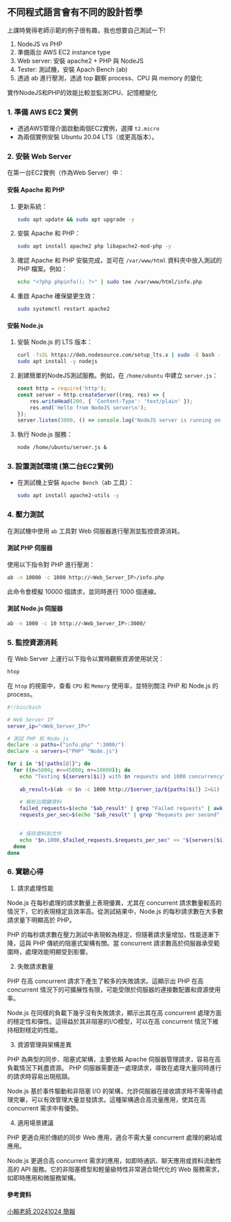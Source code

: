 ## 不同程式語言會有不同的設計哲學

上課時覺得老師示範的例子很有趣，我也想要自己測試一下!

1. NodeJS vs PHP
2. 準備兩台 AWS EC2 instance type
3. Web server: 安裝 apache2 + PHP 與 NodeJS
4. Tester: 測試機，安裝 Apach Bench (ab)
5. 透過 ab 進行壓測，透過 top 觀察 process、CPU 與 memory 的變化


實作NodeJS和PHP的效能比較並監測CPU、記憶體變化

### 1. 準備 AWS EC2 實例

- 透過AWS管理介面啟動兩個EC2實例，選擇 `t2.micro` 
- 為兩個實例安裝 Ubuntu 20.04 LTS（或更高版本）。

### 2. 安裝 Web Server

在第一台EC2實例（作為Web Server）中：

#### 安裝 Apache 和 PHP
1. 更新系統：
   ```bash
   sudo apt update && sudo apt upgrade -y
   ```
2. 安裝 Apache 和 PHP：
   ```bash
   sudo apt install apache2 php libapache2-mod-php -y
   ```
3. 確認 Apache 和 PHP 安裝完成，並可在 `/var/www/html` 資料夾中放入測試的 PHP 檔案。例如：
   ```bash
   echo "<?php phpinfo(); ?>" | sudo tee /var/www/html/info.php
   ```
4. 重啟 Apache 確保變更生效：
   ```bash
   sudo systemctl restart apache2
   ```

#### 安裝 Node.js
1. 安裝 Node.js 的 LTS 版本：
   ```bash
   curl -fsSL https://deb.nodesource.com/setup_lts.x | sudo -E bash -
   sudo apt install -y nodejs
   ```
2. 創建簡單的NodeJS測試服務。例如，在 `/home/ubuntu` 中建立 `server.js`：
   ```javascript
   const http = require('http');
   const server = http.createServer((req, res) => {
       res.writeHead(200, { 'Content-Type': 'text/plain' });
       res.end('Hello from NodeJS server\n');
   });
   server.listen(3000, () => console.log('NodeJS server is running on port 3000'));
   ```
3. 執行 Node.js 服務：
   ```bash
   node /home/ubuntu/server.js &
   ```

### 3. 設置測試環境 (第二台EC2實例)

- 在測試機上安裝 `Apache Bench`（ab 工具）：
  ```bash
  sudo apt install apache2-utils -y
  ```

### 4. 壓力測試

在測試機中使用 `ab` 工具對 Web 伺服器進行壓測並監控資源消耗。

#### 測試 PHP 伺服器

使用以下指令對 PHP 進行壓測：
```bash
ab -n 10000 -c 1000 http://<Web_Server_IP>/info.php
```
此命令會模擬 10000 個請求，並同時進行 1000 個連線。

#### 測試 Node.js 伺服器

```bash
ab -n 1000 -c 10 http://<Web_Server_IP>:3000/
```

### 5. 監控資源消耗

在 Web Server 上運行以下指令以實時觀察資源使用狀況：

```bash
htop
```

在 `htop` 的視窗中，查看 `CPU` 和 `Memory` 使用率，並特別關注 PHP 和 Node.js 的 process。


```bash
#!/bin/bash

# Web Server IP
server_ip="<Web_Server_IP>"

# 測試 PHP 和 Node.js
declare -a paths=("info.php" ":3000/")
declare -a servers=("PHP" "Node.js")

for i in "${!paths[@]}"; do
  for ((n=5000; n<=45000; n+=10000)); do
    echo "Testing ${servers[$i]} with $n requests and 1000 concurrency"
    
    ab_result=$(ab -n $n -c 1000 http://$server_ip/${paths[$i]} 2>&1)
    
    # 解析出關鍵資料
    failed_requests=$(echo "$ab_result" | grep "Failed requests" | awk '{print $3}')
    requests_per_sec=$(echo "$ab_result" | grep "Requests per second" | awk '{print $4}')

    
    # 保存資料到文件
    echo "$n,1000,$failed_requests,$requests_per_sec" >> "${servers[$i]}_results.csv"
  done
done
```

### 6. 實驗心得

1. 請求處理性能

Node.js 在每秒處理的請求數量上表現優異，尤其在 concurrent 請求數量較高的情況下，它的表現穩定且效率高。從測試結果中，Node.js 的每秒請求數在大多數請求量下明顯高於 PHP。

PHP 的每秒請求數在壓力測試中表現較為穩定，但隨著請求量增加，性能逐漸下降，這與 PHP 傳統的阻塞式架構有關。當 concurrent 請求數高於伺服器承受範圍時，處理效能明顯受到影響。

2. 失敗請求數量

PHP 在高 concurrent 請求下產生了較多的失敗請求。這顯示出 PHP 在高 concurrent 情況下的可擴展性有限，可能受限於伺服器的連接數配置和資源使用率。

Node.js 在同樣的負載下幾乎沒有失敗請求，顯示出其在高 concurrent 處理方面的穩定性和彈性。這得益於其非阻塞的I/O模型，可以在高 concurrent 情況下維持相對穩定的性能。

3. 資源管理與架構差異

PHP 為典型的同步、阻塞式架構，主要依賴 Apache 伺服器管理請求，容易在高負載情況下耗盡資源。
PHP 伺服器需要逐一處理請求，導致在處理大量同時進行的請求時容易出現瓶頸。

Node.js 基於事件驅動和非阻塞 I/O 的架構，允許伺服器在接收請求時不需等待處理完畢，可以有效管理大量並發請求。這種架構適合高流量應用，使其在高 concurrent 需求中有優勢。

4. 適用場景建議

PHP 更適合用於傳統的同步 Web 應用，適合不需大量 concurrent 處理的網站或應用。

Node.js 更適合高 concurrent 需求的應用，如即時通訊、聊天應用或資料流動性高的 API 服務。它的非阻塞模型和輕量級特性非常適合現代化的 Web 服務需求，如即時應用和微服務架構。






#### 參考資料

[小賴老師 20241024 簡報](https://docs.google.com/presentation/d/12D9R3R-SfpZtNKejVRGCp8EOiDJRIwk60uihUItebRs/edit#slide=id.g3057d3264ef_1_914)